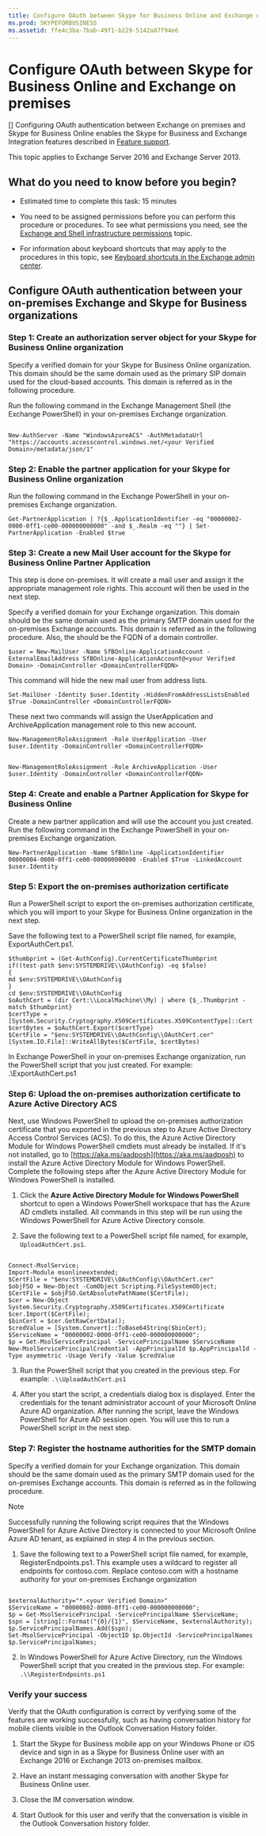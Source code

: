 ```yaml
---
title: Configure OAuth between Skype for Business Online and Exchange on premises
ms.prod: SKYPEFORBUSINESS
ms.assetid: ffe4c3ba-7bab-49f1-b229-5142a87f94e6
---
```



# Configure OAuth between Skype for Business Online and Exchange on premises
[]
Configuring OAuth authentication between Exchange on premises and Skype for Business Online enables the Skype for Business and Exchange Integration features described in  [Feature support](plan-to-integrate-skype-for-business-and-exchange.md#feature_support).
  
    
    

This topic applies to Exchange Server 2016 and Exchange Server 2013.
## What do you need to know before you begin?


- Estimated time to complete this task: 15 minutes
    
  
-  You need to be assigned permissions before you can perform this procedure or procedures. To see what permissions you need, see the [Exchange and Shell infrastructure permissions](https://go.microsoft.com/fwlink/p/?LinkId=746511) topic.
    
  
- For information about keyboard shortcuts that may apply to the procedures in this topic, see  [Keyboard shortcuts in the Exchange admin center]( https://go.microsoft.com/fwlink/p/?LinkId=746512).
    
  

## Configure OAuth authentication between your on-premises Exchange and Skype for Business organizations


### Step 1: Create an authorization server object for your Skype for Business Online organization

Specify a verified domain for your Skype for Business Online organization. This domain should be the same domain used as the primary SIP domain used for the cloud-based accounts. This domain is referred as <your Verified Domain> in the following procedure.
  
    
    
Run the following command in the Exchange Management Shell (the Exchange PowerShell) in your on-premises Exchange organization.
  
    
    



```

New-AuthServer -Name "WindowsAzureACS" -AuthMetadataUrl "https://accounts.accesscontrol.windows.net/<your Verified Domain>/metadata/json/1" 
```


### Step 2: Enable the partner application for your Skype for Business Online organization

Run the following command in the Exchange PowerShell in your on-premises Exchange organization.
  
    
    

```
Get-PartnerApplication | ?{$_.ApplicationIdentifier -eq "00000002-0000-0ff1-ce00-000000000000" -and $_.Realm -eq ""} | Set-PartnerApplication -Enabled $true
```


### Step 3: Create a new Mail User account for the Skype for Business Online Partner Application

This step is done on-premises. It will create a mail user and assign it the appropriate management role rights. This account will then be used in the next step.
  
    
    
Specify a verified domain for your Exchange organization. This domain should be the same domain used as the primary SMTP domain used for the on-premises Exchange accounts. This domain is referred as <your Verified Domain> in the following procedure. Also, the <DomainControllerFQDN> should be the FQDN of a domain controller. 
  
    
    



```
$user = New-MailUser -Name SfBOnline-ApplicationAccount -ExternalEmailAddress SfBOnline-ApplicationAccount@<your Verified Domain> -DomainController <DomainControllerFQDN> 
```

This command will hide the new mail user from address lists.
  
    
    



```
Set-MailUser -Identity $user.Identity -HiddenFromAddressListsEnabled $True -DomainController <DomainControllerFQDN> 
```

These next two commands will assign the UserApplication and ArchiveApplication management role to this new account.
  
    
    



```
New-ManagementRoleAssignment -Role UserApplication -User $user.Identity -DomainController <DomainControllerFQDN>

```




```

New-ManagementRoleAssignment -Role ArchiveApplication -User $user.Identity -DomainController <DomainControllerFQDN> 
```


### Step 4: Create and enable a Partner Application for Skype for Business Online

Create a new partner application and will use the account you just created. Run the following command in the Exchange PowerShell in your on-premises Exchange organization. 
  
    
    

```
New-PartnerApplication -Name SfBOnline -ApplicationIdentifier 00000004-0000-0ff1-ce00-000000000000 -Enabled $True -LinkedAccount $user.Identity
```


### Step 5: Export the on-premises authorization certificate

Run a PowerShell script to export the on-premises authorization certificate, which you will import to your Skype for Business Online organization in the next step.
  
    
    
Save the following text to a PowerShell script file named, for example, ExportAuthCert.ps1.
  
    
    



```
$thumbprint = (Get-AuthConfig).CurrentCertificateThumbprint
if((test-path $env:SYSTEMDRIVE\\OAuthConfig) -eq $false) 
{ 
md $env:SYSTEMDRIVE\\OAuthConfig 
} 
cd $env:SYSTEMDRIVE\\OAuthConfig 
$oAuthCert = (dir Cert:\\LocalMachine\\My) | where {$_.Thumbprint -match $thumbprint} 
$certType = [System.Security.Cryptography.X509Certificates.X509ContentType]::Cert 
$certBytes = $oAuthCert.Export($certType) 
$CertFile = "$env:SYSTEMDRIVE\\OAuthConfig\\OAuthCert.cer" 
[System.IO.File]::WriteAllBytes($CertFile, $certBytes) 
```

In Exchange PowerShell in your on-premises Exchange organization, run the PowerShell script that you just created. For example: .\\ExportAuthCert.ps1
  
    
    

### Step 6: Upload the on-premises authorization certificate to Azure Active Directory ACS

Next, use Windows PowerShell to upload the on-premises authorization certificate that you exported in the previous step to Azure Active Directory Access Control Services (ACS). To do this, the Azure Active Directory Module for Windows PowerShell cmdlets must already be installed. If it's not installed, go to  [https://aka.ms/aadposh](https://aka.ms/aadposh) to install the Azure Active Directory Module for Windows PowerShell. Complete the following steps after the Azure Active Directory Module for Windows PowerShell is installed.
  
    
    

1. Click the **Azure Active Directory Module for Windows PowerShell** shortcut to open a Windows PowerShell workspace that has the Azure AD cmdlets installed. All commands in this step will be run using the Windows PowerShell for Azure Active Directory console.
    
  
2. Save the following text to a PowerShell script file named, for example,  `UploadAuthCert.ps1`.
    
  ```
  
Connect-MsolService;
Import-Module msonlineextended; 
$CertFile = "$env:SYSTEMDRIVE\\OAuthConfig\\OAuthCert.cer" 
$objFSO = New-Object -ComObject Scripting.FileSystemObject; 
$CertFile = $objFSO.GetAbsolutePathName($CertFile); 
$cer = New-Object System.Security.Cryptography.X509Certificates.X509Certificate 
$cer.Import($CertFile); 
$binCert = $cer.GetRawCertData(); 
$credValue = [System.Convert]::ToBase64String($binCert); 
$ServiceName = "00000002-0000-0ff1-ce00-000000000000"; 
$p = Get-MsolServicePrincipal -ServicePrincipalName $ServiceName 
New-MsolServicePrincipalCredential -AppPrincipalId $p.AppPrincipalId -Type asymmetric -Usage Verify -Value $credValue 
  ```

3. Run the PowerShell script that you created in the previous step. For example:  `.\\UploadAuthCert.ps1`
    
  
4. After you start the script, a credentials dialog box is displayed. Enter the credentials for the tenant administrator account of your Microsoft Online Azure AD organization. After running the script, leave the Windows PowerShell for Azure AD session open. You will use this to run a PowerShell script in the next step.
    
  

### Step 7: Register the hostname authorities for the SMTP domain

Specify a verified domain for your Exchange organization. This domain should be the same domain used as the primary SMTP domain used for the on-premises Exchange accounts. This domain is referred as <your Verified Domain> in the following procedure.
  
    
    

> [!NOTE]
> Successfully running the following script requires that the Windows PowerShell for Azure Active Directory is connected to your Microsoft Online Azure AD tenant, as explained in step 4 in the previous section. 
  
    
    


1. Save the following text to a PowerShell script file named, for example, RegisterEndpoints.ps1. This example uses a wildcard to register all endpoints for contoso.com. Replace contoso.com with a hostname authority for your on-premises Exchange organization
    
  ```
  
$externalAuthority="*.<your Verified Domain>"
$ServiceName = "00000002-0000-0ff1-ce00-000000000000"; 
$p = Get-MsolServicePrincipal -ServicePrincipalName $ServiceName; 
$spn = [string]::Format("{0}/{1}", $ServiceName, $externalAuthority); 
$p.ServicePrincipalNames.Add($spn); 
Set-MsolServicePrincipal -ObjectID $p.ObjectId -ServicePrincipalNames $p.ServicePrincipalNames; 
  ```

2.  In Windows PowerShell for Azure Active Directory, run the Windows PowerShell script that you created in the previous step. For example: `.\\RegisterEndpoints.ps1`
    
  

### Verify your success

Verify that the OAuth configuration is correct by verifying some of the features are working successfully, such as having conversation history for mobile clients visible in the Outlook Conversation History folder.
  
    
    

1. Start the Skype for Business mobile app on your Windows Phone or iOS device and sign in as a Skype for Business Online user with an Exchange 2016 or Exchange 2013 on-premises mailbox.
    
  
2. Have an instant messaging conversation with another Skype for Business Online user.
    
  
3. Close the IM conversation window.
    
  
4. Start Outlook for this user and verify that the conversation is visible in the Outlook Conversation history folder.
    
  

